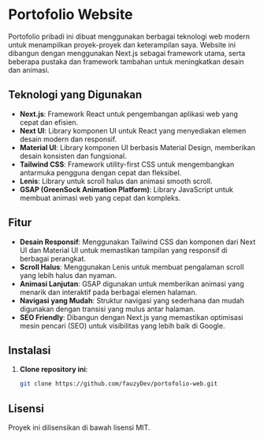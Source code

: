 # Portofolio Website

Portofolio pribadi ini dibuat menggunakan berbagai teknologi web modern untuk menampilkan proyek-proyek dan keterampilan saya. Website ini dibangun dengan menggunakan Next.js sebagai framework utama, serta beberapa pustaka dan framework tambahan untuk meningkatkan desain dan animasi.

## Teknologi yang Digunakan

- **Next.js**: Framework React untuk pengembangan aplikasi web yang cepat dan efisien.
- **Next UI**: Library komponen UI untuk React yang menyediakan elemen desain modern dan responsif.
- **Material UI**: Library komponen UI berbasis Material Design, memberikan desain konsisten dan fungsional.
- **Tailwind CSS**: Framework utility-first CSS untuk mengembangkan antarmuka pengguna dengan cepat dan fleksibel.
- **Lenis**: Library untuk scroll halus dan animasi smooth scroll.
- **GSAP (GreenSock Animation Platform)**: Library JavaScript untuk membuat animasi web yang cepat dan kompleks.

## Fitur

- **Desain Responsif**: Menggunakan Tailwind CSS dan komponen dari Next UI dan Material UI untuk memastikan tampilan yang responsif di berbagai perangkat.
- **Scroll Halus**: Menggunakan Lenis untuk membuat pengalaman scroll yang lebih halus dan nyaman.
- **Animasi Lanjutan**: GSAP digunakan untuk memberikan animasi yang menarik dan interaktif pada berbagai elemen halaman.
- **Navigasi yang Mudah**: Struktur navigasi yang sederhana dan mudah digunakan dengan transisi yang mulus antar halaman.
- **SEO Friendly**: Dibangun dengan Next.js yang memastikan optimisasi mesin pencari (SEO) untuk visibilitas yang lebih baik di Google.

## Instalasi

1. **Clone repository ini**:
   ```bash
   git clone https://github.com/fauzyDev/portofolio-web.git

## Lisensi
Proyek ini dilisensikan di bawah lisensi MIT.

